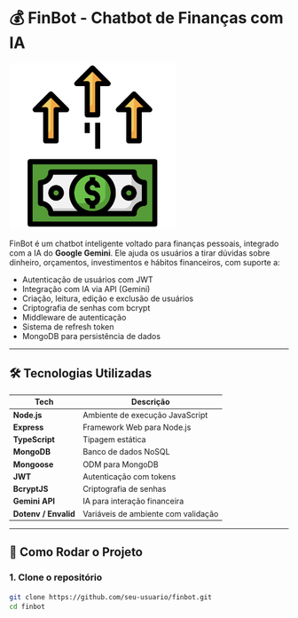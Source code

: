 # 💰 FinBot - Chatbot de Finanças com IA

<img src="assets/public/image/financa.png" alt="FinBot Logo" width="300" />

FinBot é um chatbot inteligente voltado para finanças pessoais, integrado com a IA do **Google Gemini**. Ele ajuda os usuários a tirar dúvidas sobre dinheiro, orçamentos, investimentos e hábitos financeiros, com suporte a:

- Autenticação de usuários com JWT
- Integração com IA via API (Gemini)
- Criação, leitura, edição e exclusão de usuários
- Criptografia de senhas com bcrypt
- Middleware de autenticação
- Sistema de refresh token
- MongoDB para persistência de dados

---

## 🛠️ Tecnologias Utilizadas

| Tech            | Descrição                         |
|-----------------|-----------------------------------|
| **Node.js**     | Ambiente de execução JavaScript   |
| **Express**     | Framework Web para Node.js        |
| **TypeScript**  | Tipagem estática                  |
| **MongoDB**     | Banco de dados NoSQL              |
| **Mongoose**    | ODM para MongoDB                  |
| **JWT**         | Autenticação com tokens           |
| **BcryptJS**    | Criptografia de senhas            |
| **Gemini API**  | IA para interação financeira      |
| **Dotenv / Envalid** | Variáveis de ambiente com validação |

---

## 🚀 Como Rodar o Projeto

### 1. Clone o repositório

```bash
git clone https://github.com/seu-usuario/finbot.git
cd finbot
